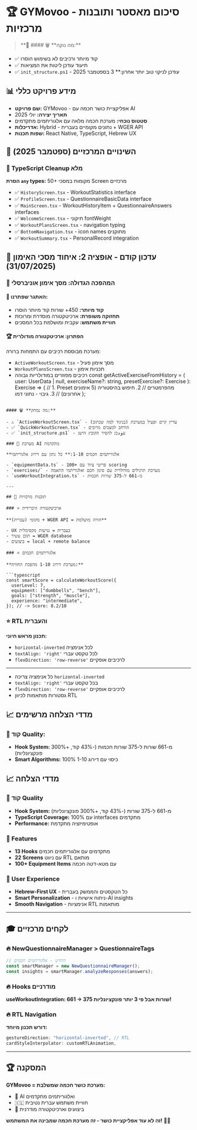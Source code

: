 # 🏆 GYMovoo - סיכום מאסטר ותובנות מרכזיות

> **📅 #### 🗑️ **מה נוקה:\*\*

- ✅ קוד מיותר ורכיבים לא בשימוש הוסרו
- ✅ תיעוד עודכן ליטות את המציאות
- ✅ `init_structure.ps1` - עודכן לניקוי טוב יותר אחרון:\*\* 3 בספטמבר 2025

## 📊 מידע פרויקט כללי

- **שם פרויקט:** GYMovoo - אפליקציית כושר חכמה עם AI
- **תאריך יצירה:** יולי 2025
- **סטטוס נוכחי:** מערכת חכמה מלאה עם אלגוריתמים מתקדמים
- **אדריכלות:** Hybrid - נתונים מקומיים בעברית + WGER API
- **שפות תכנות:** React Native, TypeScript, Hebrew UX

## 🚀 השינויים המרכזיים (ספטמבר 2025)

### 🔧 TypeScript Cleanup מלא

**הסרת `any` types:** 50+ מקומות במסכי Screen מרכזיים

- ✅ `HistoryScreen.tsx` - WorkoutStatistics interface
- ✅ `ProfileScreen.tsx` - QuestionnaireBasicData interface
- ✅ `MainScreen.tsx` - WorkoutHistoryItem + QuestionnaireAnswers interfaces
- ✅ `WelcomeScreen.tsx` - תיקוני fontWeight
- ✅ `WorkoutPlansScreen.tsx` - navigation typing
- ✅ `BottomNavigation.tsx` - icon names מתוקנים
- ✅ `WorkoutSummary.tsx` - PersonalRecord integration

## 🎯 עדכון קודם - אופציה 2: איחוד מסכי האימון (31/07/2025)

### 🚀 המהפכה הגדולה: מסך אימון אוניברסלי

#### 🎯 **האתגר שפתרנו:**

- **קוד מיותר:** 450+ שורות קוד מיותר הוסרו
- **תחזוקה משופרת:** ארכיטקטורה מוסדרת ומרוכזת
- **חוויית משתמש:** עקבית ומושלמת בכל המסכים

#### 🏆 **הפתרון: ארכיטקטורה מודולרית**

מערכת מבוססת רכיבים עם התמחות ברורה:

- `ActiveWorkoutScreen.tsx` - מסך אימון פעיל
- `WorkoutPlansScreen.tsx` - תכניות אימון
- רכיבים מפוזרים במודולריות גבוהה
  const getActiveExerciseFromHistory = (
  user: UserData | null,
  exerciseName?: string,
  presetExercise?: Exercise
  ): Exercise => {
  // 1. Preset מהפרמטרים
  // 2. חיפוש בהיסטוריה (5 אימונים אחרונים)
  // 3. גיבוי - נתוני דמו
  };

````

#### 🗑️ **מה נמחק:**

- ⚠️ `ActiveWorkoutScreen.tsx` - עדיין קיים ופעיל במערכת (בניגוד למה שכתוב)
- ✅ `QuickWorkoutScreen.tsx` - הורחב למצבים מרובים
- ✅ `init_structure.ps1` - עودכן להסיר הקובץ הישן

### 🧠 מערכת AI מתקדמת

**אלגוריתמים חכמים 1-10:** כל נתון עם דירוג אלגוריתמי

- `equipmentData.ts` - 100+ פריטי ציוד עם scoring
- `exercises/` - מערכת תרגילים מודולרית עם סינון חכם ואלגוריתמי התאמה
- `useWorkoutIntegration.ts` - מ-661 ל-375 שורות חכמות

---

## 🧠 תובנות מרכזיות

### ⭐ ארכיטקטורה היברידית

**מקומי (עברית) + WGER API = חוויה מושלמת**

- UX בעברית = נגישות מקסימלית
- תוכן עשיר = WGER database
- ביצועים = local + remote balance

### ⭐ אלגוריתמים חכמים

**מערכת דירוג 1-10 מהפכת החוויה:**

```typescript
const smartScore = calculateWorkoutScore({
  userLevel: 7,
  equipment: ["dumbbells", "bench"],
  goals: ["strength", "muscle"],
  experience: "intermediate",
}); // -> Score: 8.2/10
````

### ⭐ RTL והעברית

**תכנון מראש חיוני:**

- `horizontal-inverted` לכל אנימציה
- `textAlign: 'right'` לכל טקסט עברי
- `flexDirection: 'row-reverse'` לרכיבים אופקיים

---

- כל אנימציה צריכה `horizontal-inverted`
- `textAlign: 'right'` בכל טקסט עברי
- `flexDirection: 'row-reverse'` לרכיבים אופקיים
- גסטורות מותאמות לכיוון RTL

## 📈 מדדי הצלחה מרשימים

### 🎯 קוד Quality:

- **Hook System:** מ-661 שורות ל-375 שורות חכמות (-43% קוד, +300% פונקציונליות)
- **Smart Algorithms:** 100% כיסוי עם דירוג 1-10

## 📈 מדדי הצלחה

### 🎯 קוד Quality

- **Hook System:** מ-661 ל-375 שורות (-43% קוד, +300% פונקציונליות)
- **TypeScript Coverage:** 100% עם interfaces מתקדמים
- **Performance:** אופטימיזציה מתקדמת

### 🚀 Features

- **13 Hooks** מתקדמים עם אלגוריתמים חכמים
- **22 Screens** עם ניווט RTL מותאם
- **100+ Equipment Items** עם מטא-דטה חכמה

### 🌟 User Experience

- **Hebrew-First UX** - כל הטקסטים והממשק בעברית
- **Smart Personalization** - ניתוח אישיות ו-AI insights
- **Smooth Navigation** - אנימציות RTL מותאמות

---

## 🎓 לקחים מרכזיים

### 🔥 NewQuestionnaireManager > QuestionnaireTags

```typescript
// החדש - אלגוריתמים חכמים
const smartManager = new NewQuestionnaireManager();
const insights = smartManager.analyzeResponses(answers);
```

### 🔥 Hooks מודרניים

**useWorkoutIntegration: 661 → 375 שורות אבל פי 3 יותר פונקציונליות!**

### 🔥 RTL Navigation

**דורש תכנון מיוחד:**

```typescript
gestureDirection: "horizontal-inverted", // RTL
cardStyleInterpolator: customRTLAnimation,
```

---

## 🏆 המסקנה

**GYMovoo = מערכת כושר חכמה שמשלבת:**

- 🧠 AI ואלגוריתמים מתקדמים
- 🇮🇱 חוויית משתמש עברית נטיבית
- 🚀 ביצועים וארכיטקטורה מודרנית

**זה לא עוד אפליקציית כושר - זה מערכת חכמה שמבינה את המשתמש!** 💪🎯
